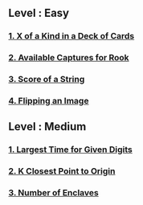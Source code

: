 ## Level : Easy
### <a href="https://leetcode.com/problems/x-of-a-kind-in-a-deck-of-cards/description/" target="_blank">1. X of a Kind in a Deck of Cards</a>
### <a href="https://leetcode.com/problems/available-captures-for-rook/description/" target="_blank">2. Available Captures for Rook</a>
### <a href="https://leetcode.com/problems/score-of-a-string/description/" target="_blank">3. Score of a String</a>
### <a href="https://leetcode.com/problems/flipping-an-image/description/" target="_blank">4. Flipping an Image</a>

## Level : Medium
### <a href="https://leetcode.com/problems/largest-time-for-given-digits/description/" target="_blank">1. Largest Time for Given Digits</a>
### <a href="https://leetcode.com/problems/k-closest-points-to-origin/description/" target="_blank">2. K Closest Point to Origin</a>
### <a href="https://leetcode.com/problems/number-of-enclaves/" target="_blank">3. Number of Enclaves</a>
